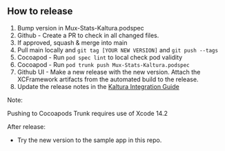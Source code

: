 ## How to release
1. Bump version in Mux-Stats-Kaltura.podspec
2. Github - Create a PR to check in all changed files.
3. If approved, squash & merge into main
4. Pull main locally and `git tag [YOUR NEW VERSION]` and `git push --tags`
5. Cocoapod - Run `pod spec lint` to local check pod validity
6. Cocoapod - Run `pod trunk push Mux-Stats-Kaltura.podspec`
7. Github UI - Make a new release with the new version. Attach the XCFramework artifacts from the automated build to the release.
8. Update the release notes in the [Kaltura Integration Guide](https://docs.mux.com/guides/data/monitor-kaltura-ios)

Note:

Pushing to Cocoapods Trunk requires use of Xcode 14.2

After release:

* Try the new version to the sample app in this repo.
